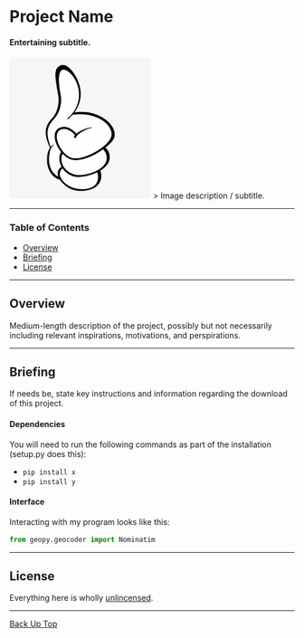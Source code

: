 # Project Name

#### Entertaining subtitle.

<img src="thumbsup.png" alt="Thumbs Up!" width="250" height="250"/>
> Image description / subtitle.

---

### Table of Contents

- [Overview](#overview)
- [Briefing](#briefing)
- [License](#license)

---

## Overview

Medium-length description of the project, possibly but not necessarily including relevant inspirations, motivations, and perspirations.

---

## Briefing

If needs be, state key instructions and information regarding the download of this project.


#### Dependencies
You will need to run the following commands as part of the installation (setup.py does this):

- `pip install x`
- `pip install y`


#### Interface
Interacting with my program looks like this:

```python
from geopy.geocoder import Nominatim
```
---

## License

Everything here is wholly [unlincensed](LICENSE).

---

[Back Up Top](#project-name)
